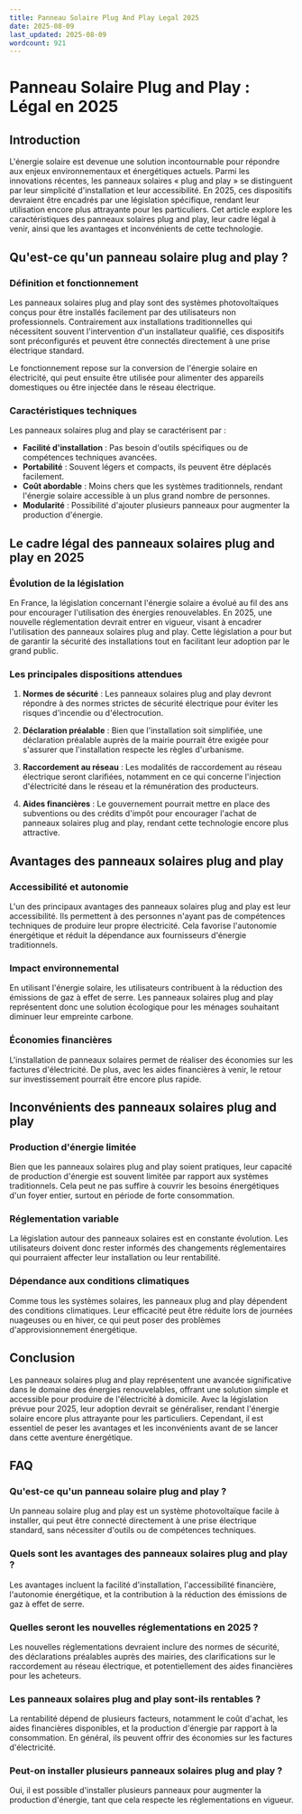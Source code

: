 ```yaml
---
title: Panneau Solaire Plug And Play Legal 2025
date: 2025-08-09
last_updated: 2025-08-09
wordcount: 921
---
```


# Panneau Solaire Plug and Play : Légal en 2025

## Introduction

L'énergie solaire est devenue une solution incontournable pour répondre aux enjeux environnementaux et énergétiques actuels. Parmi les innovations récentes, les panneaux solaires « plug and play » se distinguent par leur simplicité d'installation et leur accessibilité. En 2025, ces dispositifs devraient être encadrés par une législation spécifique, rendant leur utilisation encore plus attrayante pour les particuliers. Cet article explore les caractéristiques des panneaux solaires plug and play, leur cadre légal à venir, ainsi que les avantages et inconvénients de cette technologie.

## Qu'est-ce qu'un panneau solaire plug and play ?

### Définition et fonctionnement

Les panneaux solaires plug and play sont des systèmes photovoltaïques conçus pour être installés facilement par des utilisateurs non professionnels. Contrairement aux installations traditionnelles qui nécessitent souvent l'intervention d'un installateur qualifié, ces dispositifs sont préconfigurés et peuvent être connectés directement à une prise électrique standard. 

Le fonctionnement repose sur la conversion de l'énergie solaire en électricité, qui peut ensuite être utilisée pour alimenter des appareils domestiques ou être injectée dans le réseau électrique. 

### Caractéristiques techniques

Les panneaux solaires plug and play se caractérisent par :

- **Facilité d'installation** : Pas besoin d'outils spécifiques ou de compétences techniques avancées.
- **Portabilité** : Souvent légers et compacts, ils peuvent être déplacés facilement.
- **Coût abordable** : Moins chers que les systèmes traditionnels, rendant l'énergie solaire accessible à un plus grand nombre de personnes.
- **Modularité** : Possibilité d'ajouter plusieurs panneaux pour augmenter la production d'énergie.

## Le cadre légal des panneaux solaires plug and play en 2025

### Évolution de la législation

En France, la législation concernant l'énergie solaire a évolué au fil des ans pour encourager l'utilisation des énergies renouvelables. En 2025, une nouvelle réglementation devrait entrer en vigueur, visant à encadrer l'utilisation des panneaux solaires plug and play. Cette législation a pour but de garantir la sécurité des installations tout en facilitant leur adoption par le grand public.

### Les principales dispositions attendues

1. **Normes de sécurité** : Les panneaux solaires plug and play devront répondre à des normes strictes de sécurité électrique pour éviter les risques d'incendie ou d'électrocution.
   
2. **Déclaration préalable** : Bien que l'installation soit simplifiée, une déclaration préalable auprès de la mairie pourrait être exigée pour s'assurer que l'installation respecte les règles d'urbanisme.

3. **Raccordement au réseau** : Les modalités de raccordement au réseau électrique seront clarifiées, notamment en ce qui concerne l'injection d'électricité dans le réseau et la rémunération des producteurs.

4. **Aides financières** : Le gouvernement pourrait mettre en place des subventions ou des crédits d'impôt pour encourager l'achat de panneaux solaires plug and play, rendant cette technologie encore plus attractive.

## Avantages des panneaux solaires plug and play

### Accessibilité et autonomie

L'un des principaux avantages des panneaux solaires plug and play est leur accessibilité. Ils permettent à des personnes n'ayant pas de compétences techniques de produire leur propre électricité. Cela favorise l'autonomie énergétique et réduit la dépendance aux fournisseurs d'énergie traditionnels.

### Impact environnemental

En utilisant l'énergie solaire, les utilisateurs contribuent à la réduction des émissions de gaz à effet de serre. Les panneaux solaires plug and play représentent donc une solution écologique pour les ménages souhaitant diminuer leur empreinte carbone.

### Économies financières

L'installation de panneaux solaires permet de réaliser des économies sur les factures d'électricité. De plus, avec les aides financières à venir, le retour sur investissement pourrait être encore plus rapide.

## Inconvénients des panneaux solaires plug and play

### Production d'énergie limitée

Bien que les panneaux solaires plug and play soient pratiques, leur capacité de production d'énergie est souvent limitée par rapport aux systèmes traditionnels. Cela peut ne pas suffire à couvrir les besoins énergétiques d'un foyer entier, surtout en période de forte consommation.

### Réglementation variable

La législation autour des panneaux solaires est en constante évolution. Les utilisateurs doivent donc rester informés des changements réglementaires qui pourraient affecter leur installation ou leur rentabilité.

### Dépendance aux conditions climatiques

Comme tous les systèmes solaires, les panneaux plug and play dépendent des conditions climatiques. Leur efficacité peut être réduite lors de journées nuageuses ou en hiver, ce qui peut poser des problèmes d'approvisionnement énergétique.

## Conclusion

Les panneaux solaires plug and play représentent une avancée significative dans le domaine des énergies renouvelables, offrant une solution simple et accessible pour produire de l'électricité à domicile. Avec la législation prévue pour 2025, leur adoption devrait se généraliser, rendant l'énergie solaire encore plus attrayante pour les particuliers. Cependant, il est essentiel de peser les avantages et les inconvénients avant de se lancer dans cette aventure énergétique.

## FAQ

### Qu'est-ce qu'un panneau solaire plug and play ?

Un panneau solaire plug and play est un système photovoltaïque facile à installer, qui peut être connecté directement à une prise électrique standard, sans nécessiter d'outils ou de compétences techniques.

### Quels sont les avantages des panneaux solaires plug and play ?

Les avantages incluent la facilité d'installation, l'accessibilité financière, l'autonomie énergétique, et la contribution à la réduction des émissions de gaz à effet de serre.

### Quelles seront les nouvelles réglementations en 2025 ?

Les nouvelles réglementations devraient inclure des normes de sécurité, des déclarations préalables auprès des mairies, des clarifications sur le raccordement au réseau électrique, et potentiellement des aides financières pour les acheteurs.

### Les panneaux solaires plug and play sont-ils rentables ?

La rentabilité dépend de plusieurs facteurs, notamment le coût d'achat, les aides financières disponibles, et la production d'énergie par rapport à la consommation. En général, ils peuvent offrir des économies sur les factures d'électricité.

### Peut-on installer plusieurs panneaux solaires plug and play ?

Oui, il est possible d'installer plusieurs panneaux pour augmenter la production d'énergie, tant que cela respecte les réglementations en vigueur.